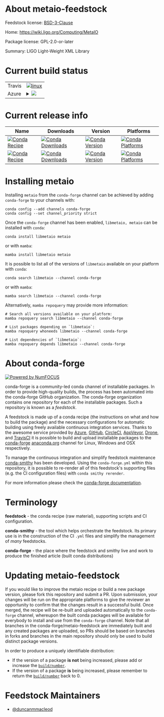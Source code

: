 About metaio-feedstock
======================

Feedstock license: [BSD-3-Clause](https://github.com/conda-forge/metaio-feedstock/blob/main/LICENSE.txt)

Home: https://wiki.ligo.org/Computing/MetaIO

Package license: GPL-2.0-or-later

Summary: LIGO Light-Weight XML Library

Current build status
====================


<table><tr>
    <td>Travis</td>
    <td>
      <a href="https://app.travis-ci.com/conda-forge/metaio-feedstock">
        <img alt="linux" src="https://img.shields.io/travis/com/conda-forge/metaio-feedstock/main.svg?label=Linux">
      </a>
    </td>
  </tr>
    
  <tr>
    <td>Azure</td>
    <td>
      <details>
        <summary>
          <a href="https://dev.azure.com/conda-forge/feedstock-builds/_build/latest?definitionId=627&branchName=main">
            <img src="https://dev.azure.com/conda-forge/feedstock-builds/_apis/build/status/metaio-feedstock?branchName=main">
          </a>
        </summary>
        <table>
          <thead><tr><th>Variant</th><th>Status</th></tr></thead>
          <tbody><tr>
              <td>linux_64</td>
              <td>
                <a href="https://dev.azure.com/conda-forge/feedstock-builds/_build/latest?definitionId=627&branchName=main">
                  <img src="https://dev.azure.com/conda-forge/feedstock-builds/_apis/build/status/metaio-feedstock?branchName=main&jobName=linux&configuration=linux%20linux_64_" alt="variant">
                </a>
              </td>
            </tr><tr>
              <td>linux_aarch64</td>
              <td>
                <a href="https://dev.azure.com/conda-forge/feedstock-builds/_build/latest?definitionId=627&branchName=main">
                  <img src="https://dev.azure.com/conda-forge/feedstock-builds/_apis/build/status/metaio-feedstock?branchName=main&jobName=linux&configuration=linux%20linux_aarch64_" alt="variant">
                </a>
              </td>
            </tr><tr>
              <td>linux_ppc64le</td>
              <td>
                <a href="https://dev.azure.com/conda-forge/feedstock-builds/_build/latest?definitionId=627&branchName=main">
                  <img src="https://dev.azure.com/conda-forge/feedstock-builds/_apis/build/status/metaio-feedstock?branchName=main&jobName=linux&configuration=linux%20linux_ppc64le_" alt="variant">
                </a>
              </td>
            </tr><tr>
              <td>osx_64</td>
              <td>
                <a href="https://dev.azure.com/conda-forge/feedstock-builds/_build/latest?definitionId=627&branchName=main">
                  <img src="https://dev.azure.com/conda-forge/feedstock-builds/_apis/build/status/metaio-feedstock?branchName=main&jobName=osx&configuration=osx%20osx_64_" alt="variant">
                </a>
              </td>
            </tr><tr>
              <td>osx_arm64</td>
              <td>
                <a href="https://dev.azure.com/conda-forge/feedstock-builds/_build/latest?definitionId=627&branchName=main">
                  <img src="https://dev.azure.com/conda-forge/feedstock-builds/_apis/build/status/metaio-feedstock?branchName=main&jobName=osx&configuration=osx%20osx_arm64_" alt="variant">
                </a>
              </td>
            </tr><tr>
              <td>win_64</td>
              <td>
                <a href="https://dev.azure.com/conda-forge/feedstock-builds/_build/latest?definitionId=627&branchName=main">
                  <img src="https://dev.azure.com/conda-forge/feedstock-builds/_apis/build/status/metaio-feedstock?branchName=main&jobName=win&configuration=win%20win_64_" alt="variant">
                </a>
              </td>
            </tr>
          </tbody>
        </table>
      </details>
    </td>
  </tr>
</table>

Current release info
====================

| Name | Downloads | Version | Platforms |
| --- | --- | --- | --- |
| [![Conda Recipe](https://img.shields.io/badge/recipe-libmetaio-green.svg)](https://anaconda.org/conda-forge/libmetaio) | [![Conda Downloads](https://img.shields.io/conda/dn/conda-forge/libmetaio.svg)](https://anaconda.org/conda-forge/libmetaio) | [![Conda Version](https://img.shields.io/conda/vn/conda-forge/libmetaio.svg)](https://anaconda.org/conda-forge/libmetaio) | [![Conda Platforms](https://img.shields.io/conda/pn/conda-forge/libmetaio.svg)](https://anaconda.org/conda-forge/libmetaio) |
| [![Conda Recipe](https://img.shields.io/badge/recipe-metaio-green.svg)](https://anaconda.org/conda-forge/metaio) | [![Conda Downloads](https://img.shields.io/conda/dn/conda-forge/metaio.svg)](https://anaconda.org/conda-forge/metaio) | [![Conda Version](https://img.shields.io/conda/vn/conda-forge/metaio.svg)](https://anaconda.org/conda-forge/metaio) | [![Conda Platforms](https://img.shields.io/conda/pn/conda-forge/metaio.svg)](https://anaconda.org/conda-forge/metaio) |

Installing metaio
=================

Installing `metaio` from the `conda-forge` channel can be achieved by adding `conda-forge` to your channels with:

```
conda config --add channels conda-forge
conda config --set channel_priority strict
```

Once the `conda-forge` channel has been enabled, `libmetaio, metaio` can be installed with `conda`:

```
conda install libmetaio metaio
```

or with `mamba`:

```
mamba install libmetaio metaio
```

It is possible to list all of the versions of `libmetaio` available on your platform with `conda`:

```
conda search libmetaio --channel conda-forge
```

or with `mamba`:

```
mamba search libmetaio --channel conda-forge
```

Alternatively, `mamba repoquery` may provide more information:

```
# Search all versions available on your platform:
mamba repoquery search libmetaio --channel conda-forge

# List packages depending on `libmetaio`:
mamba repoquery whoneeds libmetaio --channel conda-forge

# List dependencies of `libmetaio`:
mamba repoquery depends libmetaio --channel conda-forge
```


About conda-forge
=================

[![Powered by
NumFOCUS](https://img.shields.io/badge/powered%20by-NumFOCUS-orange.svg?style=flat&colorA=E1523D&colorB=007D8A)](https://numfocus.org)

conda-forge is a community-led conda channel of installable packages.
In order to provide high-quality builds, the process has been automated into the
conda-forge GitHub organization. The conda-forge organization contains one repository
for each of the installable packages. Such a repository is known as a *feedstock*.

A feedstock is made up of a conda recipe (the instructions on what and how to build
the package) and the necessary configurations for automatic building using freely
available continuous integration services. Thanks to the awesome service provided by
[Azure](https://azure.microsoft.com/en-us/services/devops/), [GitHub](https://github.com/),
[CircleCI](https://circleci.com/), [AppVeyor](https://www.appveyor.com/),
[Drone](https://cloud.drone.io/welcome), and [TravisCI](https://travis-ci.com/)
it is possible to build and upload installable packages to the
[conda-forge](https://anaconda.org/conda-forge) [anaconda.org](https://anaconda.org/)
channel for Linux, Windows and OSX respectively.

To manage the continuous integration and simplify feedstock maintenance
[conda-smithy](https://github.com/conda-forge/conda-smithy) has been developed.
Using the ``conda-forge.yml`` within this repository, it is possible to re-render all of
this feedstock's supporting files (e.g. the CI configuration files) with ``conda smithy rerender``.

For more information please check the [conda-forge documentation](https://conda-forge.org/docs/).

Terminology
===========

**feedstock** - the conda recipe (raw material), supporting scripts and CI configuration.

**conda-smithy** - the tool which helps orchestrate the feedstock.
                   Its primary use is in the construction of the CI ``.yml`` files
                   and simplify the management of *many* feedstocks.

**conda-forge** - the place where the feedstock and smithy live and work to
                  produce the finished article (built conda distributions)


Updating metaio-feedstock
=========================

If you would like to improve the metaio recipe or build a new
package version, please fork this repository and submit a PR. Upon submission,
your changes will be run on the appropriate platforms to give the reviewer an
opportunity to confirm that the changes result in a successful build. Once
merged, the recipe will be re-built and uploaded automatically to the
`conda-forge` channel, whereupon the built conda packages will be available for
everybody to install and use from the `conda-forge` channel.
Note that all branches in the conda-forge/metaio-feedstock are
immediately built and any created packages are uploaded, so PRs should be based
on branches in forks and branches in the main repository should only be used to
build distinct package versions.

In order to produce a uniquely identifiable distribution:
 * If the version of a package **is not** being increased, please add or increase
   the [``build/number``](https://docs.conda.io/projects/conda-build/en/latest/resources/define-metadata.html#build-number-and-string).
 * If the version of a package **is** being increased, please remember to return
   the [``build/number``](https://docs.conda.io/projects/conda-build/en/latest/resources/define-metadata.html#build-number-and-string)
   back to 0.

Feedstock Maintainers
=====================

* [@duncanmmacleod](https://github.com/duncanmmacleod/)

